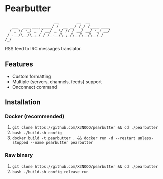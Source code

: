 # Pearbutter

```
                      __        __  __
   ___  ___ ___ _____/ /  __ __/ /_/ /____ ____
  / _ \/ -_) _ `/ __/ _ \/ // / __/ __/ -_) __/
 / .__/\__/\_,_/_/ /_.__/\_,_/\__/\__/\__/_/
/_/
```

RSS feed to IRC messages translator.

## Features

- Custom formatting
- Multiple {servers, channels, feeds} support
- Onconnect command

## Installation

### Docker (recommended)

1. `git clone https://github.com/X3NOOO/pearbutter && cd ./pearbutter`
2. `bash ./build.sh config`
3. `docker build -t pearbutter . && docker run -d --restart unless-stopped --name pearbutter pearbutter`

### Raw binary

1. `git clone https://github.com/X3NOOO/pearbutter && cd ./pearbutter`
2. `bash ./build.sh config release run`
